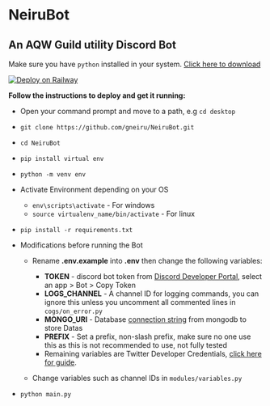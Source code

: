 
# NeiruBot 

## An AQW Guild utility Discord Bot

Make sure you have `python` installed in your system. [Click here to download](https://www.python.org/downloads/)

[![Deploy on Railway](https://railway.app/button.svg)](https://railway.app/new/template/R0mThz?referralCode=Qa9Rys)

**Follow the instructions to deploy and get it running:**


- Open your command prompt and move to a path, e.g `cd desktop`
- `git clone https://github.com/gneiru/NeiruBot.git`
- `cd NeiruBot`
- `pip install virtual env`
- `python -m venv env`
- Activate Environment depending on your OS
    - `env\scripts\activate` - For windows 
    - `source virtualenv_name/bin/activate` - For linux
- `pip install -r requirements.txt`
- Modifications before running the Bot
    - Rename **.env.example** into **.env** then change the following variables:
        - **TOKEN** - discord bot token from [Discord Developer Portal](https://discord.com/developers/applications), select an app > Bot > Copy Token
        - **LOGS_CHANNEL** - A channel ID for logging commands, you can ignore this unless you uncomment all commented lines in `cogs/on_error.py`
        - **MONGO_URI** - Database [connection string](https://www.mongodb.com/docs/guides/atlas/connection-string/) from mongodb to store Datas
        - **PREFIX** - Set a prefix, non-slash prefix, make sure no one use this as this is not recommended to use, not fully tested
        - Remaining variables are Twitter Developer Credentials, [click here for guide](https://www.joomshaper.com/documentation/joomla-extensions/sp-tweet/1-goto-https-dev-twitter-com-and-sign-in-with-your-twitter-account).

    - Change variables such as channel IDs in `modules/variables.py` 

- `python main.py`